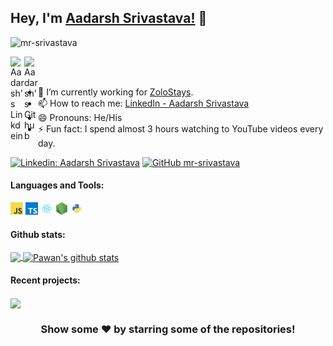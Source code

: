 ## Hey, I'm [Aadarsh Srivastava!](http://mr-srivastava.vercel.app/) 👋

<p align="left"> <img src="https://komarev.com/ghpvc/?username=mr-srivastava&label=Views&color=blue&style=plastic" alt="mr-srivastava" /> </p>

<a href="https://www.linkedin.com/in/aadarsh-srivastava-3470b0128/">
  <img align="left" alt="Aadarsh's Linkdein" width="22px" src="https://cdn.jsdelivr.net/npm/simple-icons@v3/icons/linkedin.svg" />
</a>
<a href="https://github.com/mr-srivastava">
  <img align="left" alt="Aadarsh's Github" width="22px" src="https://cdn.jsdelivr.net/npm/simple-icons@v3/icons/github.svg" />
</a>

<br/>
<br/>


- 🔭 I’m currently working for [ZoloStays](https://zolostays.com/).
- 📫 How to reach me: [LinkedIn - Aadarsh Srivastava](https://www.linkedin.com/in/aadarsh-srivastava-3470b0128/)
- 😄 Pronouns: He/His
- ⚡ Fun fact: I spend almost 3 hours watching to YouTube videos every day.

[![Linkedin: Aadarsh Srivastava](https://img.shields.io/badge/-Aadarsh-blue?style=flat-square&logo=Linkedin&logoColor=white&link=https://www.linkedin.com/in/aadarsh-srivastava-3470b0128/)](https://www.linkedin.com/in/aadarsh-srivastava-3470b0128/)
[![GitHub mr-srivastava](https://img.shields.io/github/followers/mr-srivastava?label=follow&style=social)](https://github.com/mr-srivastava)


#### Languages and Tools:

<code><img height="20" src="https://raw.githubusercontent.com/github/explore/80688e429a7d4ef2fca1e82350fe8e3517d3494d/topics/javascript/javascript.png"></code>
<code><img height="20" src="https://raw.githubusercontent.com/github/explore/80688e429a7d4ef2fca1e82350fe8e3517d3494d/topics/typescript/typescript.png"></code>
<code><img height="20" src="https://raw.githubusercontent.com/github/explore/80688e429a7d4ef2fca1e82350fe8e3517d3494d/topics/react/react.png"></code>
<code><img height="20" src="https://raw.githubusercontent.com/github/explore/80688e429a7d4ef2fca1e82350fe8e3517d3494d/topics/nodejs/nodejs.png"></code>
<code><img height="20" src="https://raw.githubusercontent.com/github/explore/80688e429a7d4ef2fca1e82350fe8e3517d3494d/topics/python/python.png"></code>

#### Github stats:
<a href="https://github.com/mr-srivastava">
  <img align="center" src="https://github-readme-stats.vercel.app/api/top-langs/?username=mr-srivastava&theme=light&hide_langs_below=1" />
</a>
<a href="https://github.com/mr-srivastava">
 <img align="center" src="https://github-readme-stats.vercel.app/api?username=mr-srivastava&show_icons=true&theme=light&line_height=27" alt="Pawan's github stats"/>
</a>

#### Recent projects:
<a href="https://github.com/mr-srivastava/typing-speedtest">
  <img align="center" src="https://github-readme-stats.vercel.app/api/pin/?username=mr-srivastava&repo=typing-speedtest&theme=light" />
</a>

<div align="center">

### Show some ❤️ by starring some of the repositories!

</div>
